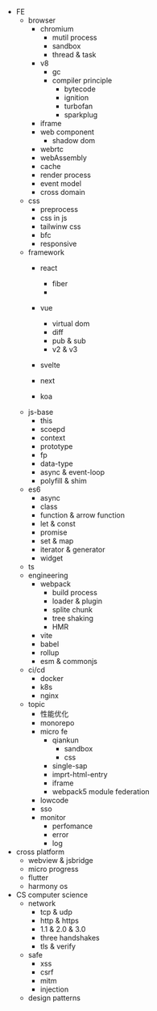 
- FE
  - browser
    - chromium
      - mutil process
      - sandbox
      - thread & task
    - v8
      - gc
      - compiler principle
        - bytecode
        - ignition
        - turbofan
        - sparkplug
    - iframe
    - web component
      - shadow dom
    - webrtc
    - webAssembly
    - cache
    - render process
    - event model
    - cross domain
  - css
    - preprocess
    - css in js
    - tailwinw css
    - bfc
    - responsive
  - framework
    - react
      - fiber
      - 
    - vue
      - virtual dom
      - diff
      - pub & sub
      - v2 & v3
      
    - svelte
    - next
    - koa
  - js-base
    - this
    - scoepd
    - context
    - prototype
    - fp
    - data-type
    - async & event-loop
    - polyfill & shim
  - es6
    - async
    - class
    - function & arrow function
    - let & const
    - promise
    - set & map
    - iterator & generator
    - widget
  - ts
  - engineering
    - webpack
      - build process
      - loader & plugin
      - splite chunk
      - tree shaking
      - HMR
    - vite
    - babel
    - rollup
    - esm & commonjs
  - ci/cd
    - docker
    - k8s
    - nginx
  - topic
    - 性能优化
    - monorepo
    - micro fe
      - qiankun
        - sandbox
        - css 
      - single-sap
      - imprt-html-entry
      - iframe
      - webpack5 module federation
    - lowcode
    - sso
    - monitor
      - perfomance
      - error
      - log
- cross platform
  - webview & jsbridge
  - micro progress
  - flutter
  - harmony os
- CS computer science
  - network
    - tcp & udp
    - http & https
    - 1.1 & 2.0 & 3.0
    - three handshakes
    - tls & verify
  - safe
    - xss
    - csrf
    - mitm
    - injection
  - design patterns


